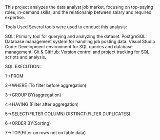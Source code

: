 This project analyzes the data analyst job market, focusing on top-paying roles, in-demand skills, and the relationship between salary and required expertise.


Tools Used
Several tools were used to conduct this analysis:

SQL: Primary tool for querying and analyzing the dataset.
PostgreSQL: Database management system for handling job posting data.
Visual Studio Code: Development environment for SQL queries and database management.
Git & GitHub: Version control and project tracking for SQL scripts and analysis.


SQL EXECUTION:

1->FROM

2->WHERE (To filter before aggregation)

3->GROUP BY(aggregation)

4->HAVING (Filter after aggregation)

5->SELECT(FILTER COLUMN)
   DISTINCT(FILTER DUPLICATES)

6->ORDER BY(Sorting)

7->TOP(Filter on rows not on table data)
